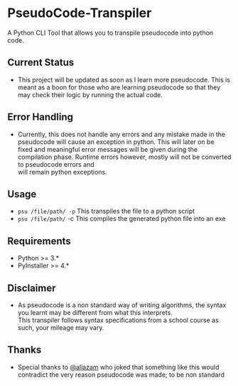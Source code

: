 # PseudoCode-Transpiler
A Python CLI Tool that allows you to transpile pseudocode into python code.

## Current Status
- This project will be updated as soon as I learn more pseudocode. This is meant as a boon for those who are learning pseudocode so that
they may check their logic by running the actual code.

## Error Handling
- Currently, this does not handle any errors and any mistake made in the pseudocode will cause an exception in python. This will later on be  
fixed and meaningful error messages will be given during the compilation phase. Runtime errors however, mostly will not be converted to pseudocode errors and  
will remain python exceptions.

## Usage
- `psu /file/path/ -p` This transpiles the file to a python script
- `psu /file/path/` -c This compiles the generated python file into an exe

## Requirements
- Python >= 3.*
- PyInstaller >= 4.*

## Disclaimer
- As pseudocode is a non standard way of writing algorithms, the syntax you learnt may be different from what this interprets.  
This transpiler follows syntax specifications from a school course as such, your mileage may vary.

## Thanks
- Special thanks to [@aliazam](https://www.github.com/aliazam) who joked that something like this would contradict the very reason pseudocode was made; to be non standard
